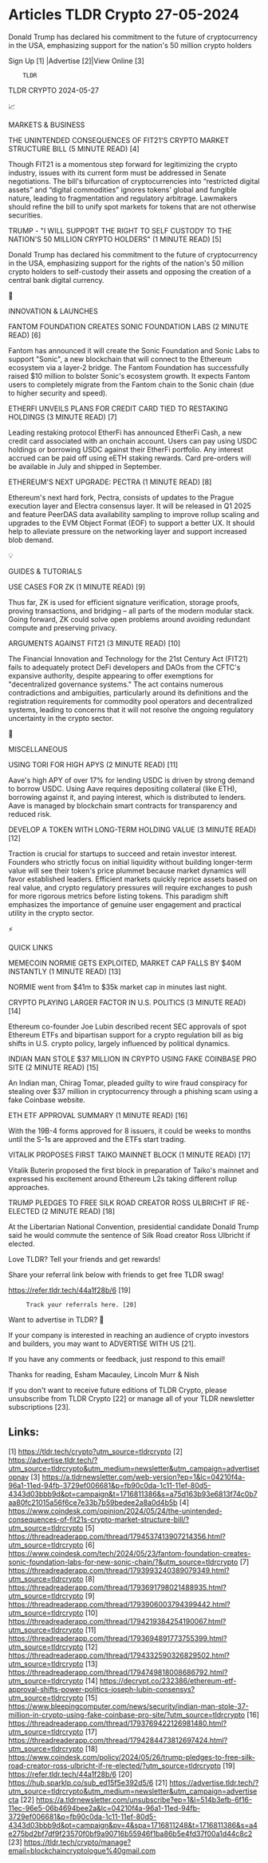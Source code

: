 # Articles TLDR Crypto 27-05-2024

Donald Trump has declared his commitment to the future of
cryptocurrency in the USA, emphasizing support for the nation's 50
million crypto holders  

 Sign Up [1] |Advertise [2]|View Online [3] 

		TLDR 

TLDR CRYPTO 2024-05-27

📈 

MARKETS & BUSINESS

 THE UNINTENDED CONSEQUENCES OF FIT21'S CRYPTO MARKET STRUCTURE BILL
(5 MINUTE READ) [4] 

 Though FIT21 is a momentous step forward for legitimizing the crypto
industry, issues with its current form must be addressed in Senate
negotiations. The bill's bifurcation of cryptocurrencies into
“restricted digital assets” and “digital commodities” ignores
tokens' global and fungible nature, leading to fragmentation and
regulatory arbitrage. Lawmakers should refine the bill to unify spot
markets for tokens that are not otherwise securities. 

 TRUMP - "I WILL SUPPORT THE RIGHT TO SELF CUSTODY TO THE NATION'S 50
MILLION CRYPTO HOLDERS" (1 MINUTE READ) [5] 

 Donald Trump has declared his commitment to the future of
cryptocurrency in the USA, emphasizing support for the rights of the
nation's 50 million crypto holders to self-custody their assets and
opposing the creation of a central bank digital currency. 

🚀 

INNOVATION & LAUNCHES

 FANTOM FOUNDATION CREATES SONIC FOUNDATION LABS (2 MINUTE READ) [6] 

 Fantom has announced it will create the Sonic Foundation and Sonic
Labs to support "Sonic", a new blockchain that will connect to the
Ethereum ecosystem via a layer-2 bridge. The Fantom Foundation has
successfully raised $10 million to bolster Sonic's ecosystem growth.
It expects Fantom users to completely migrate from the Fantom chain to
the Sonic chain (due to higher security and speed). 

 ETHERFI UNVEILS PLANS FOR CREDIT CARD TIED TO RESTAKING HOLDINGS (3
MINUTE READ) [7] 

 Leading restaking protocol EtherFi has announced EtherFi Cash, a new
credit card associated with an onchain account. Users can pay using
USDC holdings or borrowing USDC against their EtherFi portfolio. Any
interest accrued can be paid off using eETH staking rewards. Card
pre-orders will be available in July and shipped in September. 

 ETHEREUM'S NEXT UPGRADE: PECTRA (1 MINUTE READ) [8] 

 Ethereum's next hard fork, Pectra, consists of updates to the Prague
execution layer and Electra consensus layer. It will be released in Q1
2025 and feature PeerDAS data availability sampling to improve rollup
scaling and upgrades to the EVM Object Format (EOF) to support a
better UX. It should help to alleviate pressure on the networking
layer and support increased blob demand. 

💡 

GUIDES & TUTORIALS

 USE CASES FOR ZK (1 MINUTE READ) [9] 

 Thus far, ZK is used for efficient signature verification, storage
proofs, proving transactions, and bridging – all parts of the modern
modular stack. Going forward, ZK could solve open problems around
avoiding redundant compute and preserving privacy. 

 ARGUMENTS AGAINST FIT21 (3 MINUTE READ) [10] 

 The Financial Innovation and Technology for the 21st Century Act
(FIT21) fails to adequately protect DeFi developers and DAOs from the
CFTC's expansive authority, despite appearing to offer exemptions for
"decentralized governance systems." The act contains numerous
contradictions and ambiguities, particularly around its definitions
and the registration requirements for commodity pool operators and
decentralized systems, leading to concerns that it will not resolve
the ongoing regulatory uncertainty in the crypto sector. 

🦄 

MISCELLANEOUS

 USING TORI FOR HIGH APYS (2 MINUTE READ) [11] 

 Aave's high APY of over 17% for lending USDC is driven by strong
demand to borrow USDC. Using Aave requires depositing collateral (like
ETH), borrowing against it, and paying interest, which is distributed
to lenders. Aave is managed by blockchain smart contracts for
transparency and reduced risk. 

 DEVELOP A TOKEN WITH LONG-TERM HOLDING VALUE (3 MINUTE READ) [12] 

 Traction is crucial for startups to succeed and retain investor
interest. Founders who strictly focus on initial liquidity without
building longer-term value will see their token's price plummet
because market dynamics will favor established leaders. Efficient
markets quickly reprice assets based on real value, and crypto
regulatory pressures will require exchanges to push for more rigorous
metrics before listing tokens. This paradigm shift emphasizes the
importance of genuine user engagement and practical utility in the
crypto sector. 

⚡ 

QUICK LINKS

 MEMECOIN NORMIE GETS EXPLOITED, MARKET CAP FALLS BY $40M INSTANTLY (1
MINUTE READ) [13] 

 NORMIE went from $41m to $35k market cap in minutes last night. 

 CRYPTO PLAYING LARGER FACTOR IN U.S. POLITICS (3 MINUTE READ) [14] 

 Ethereum co-founder Joe Lubin described recent SEC approvals of spot
Ethereum ETFs and bipartisan support for a crypto regulation bill as
big shifts in U.S. crypto policy, largely influenced by political
dynamics. 

 INDIAN MAN STOLE $37 MILLION IN CRYPTO USING FAKE COINBASE PRO SITE
(2 MINUTE READ) [15] 

 An Indian man, Chirag Tomar, pleaded guilty to wire fraud conspiracy
for stealing over $37 million in cryptocurrency through a phishing
scam using a fake Coinbase website. 

 ETH ETF APPROVAL SUMMARY (1 MINUTE READ) [16] 

 With the 19B-4 forms approved for 8 issuers, it could be weeks to
months until the S-1s are approved and the ETFs start trading. 

 VITALIK PROPOSES FIRST TAIKO MAINNET BLOCK (1 MINUTE READ) [17] 

 Vitalik Buterin proposed the first block in preparation of Taiko's
mainnet and expressed his excitement around Ethereum L2s taking
different rollup approaches. 

 TRUMP PLEDGES TO FREE SILK ROAD CREATOR ROSS ULBRICHT IF RE-ELECTED
(2 MINUTE READ) [18] 

 At the Libertarian National Convention, presidential candidate Donald
Trump said he would commute the sentence of Silk Road creator Ross
Ulbricht if elected. 

Love TLDR? Tell your friends and get rewards!

 Share your referral link below with friends to get free TLDR swag! 

 https://refer.tldr.tech/44a1f28b/6 [19] 

		 Track your referrals here. [20] 

Want to advertise in TLDR? 📰

 If your company is interested in reaching an audience of crypto
investors and builders, you may want to ADVERTISE WITH US [21]. 

 If you have any comments or feedback, just respond to this email! 

Thanks for reading, 
Esham Macauley, Lincoln Murr & Nish 

If you don't want to receive future editions of TLDR Crypto, please
unsubscribe from TLDR Crypto [22] or manage all of your TLDR
newsletter subscriptions [23]. 

 

Links:
------
[1] https://tldr.tech/crypto?utm_source=tldrcrypto
[2] https://advertise.tldr.tech/?utm_source=tldrcrypto&utm_medium=newsletter&utm_campaign=advertisetopnav
[3] https://a.tldrnewsletter.com/web-version?ep=1&lc=04210f4a-96a1-11ed-94fb-3729ef006681&p=fb90c0da-1c11-11ef-80d5-4343d03bbb9d&pt=campaign&t=1716811386&s=a75d163b93e6813f74c0b7aa80fc21015a56f6ce7e33b7b59bedee2a8a0d4b5b
[4] https://www.coindesk.com/opinion/2024/05/24/the-unintended-consequences-of-fit21s-crypto-market-structure-bill/?utm_source=tldrcrypto
[5] https://threadreaderapp.com/thread/1794537413907214356.html?utm_source=tldrcrypto
[6] https://www.coindesk.com/tech/2024/05/23/fantom-foundation-creates-sonic-foundation-labs-for-new-sonic-chain/?&utm_source=tldrcrypto
[7] https://threadreaderapp.com/thread/1793993240389079349.html?utm_source=tldrcrypto
[8] https://threadreaderapp.com/thread/1793691798021488935.html?utm_source=tldrcrypto
[9] https://threadreaderapp.com/thread/1793906003794399442.html?utm_source=tldrcrypto
[10] https://threadreaderapp.com/thread/1794219384254190067.html?utm_source=tldrcrypto
[11] https://threadreaderapp.com/thread/1793694891773755399.html?utm_source=tldrcrypto
[12] https://threadreaderapp.com/thread/1794332590326829502.html?utm_source=tldrcrypto
[13] https://threadreaderapp.com/thread/1794749818008686792.html?utm_source=tldrcrypto
[14] https://decrypt.co/232386/ethereum-etf-approval-shifts-power-politics-joseph-lubin-consensys?utm_source=tldrcrypto
[15] https://www.bleepingcomputer.com/news/security/indian-man-stole-37-million-in-crypto-using-fake-coinbase-pro-site/?utm_source=tldrcrypto
[16] https://threadreaderapp.com/thread/1793769422126981480.html?utm_source=tldrcrypto
[17] https://threadreaderapp.com/thread/1794284473812697424.html?utm_source=tldrcrypto
[18] https://www.coindesk.com/policy/2024/05/26/trump-pledges-to-free-silk-road-creator-ross-ulbricht-if-re-elected/?utm_source=tldrcrypto
[19] https://refer.tldr.tech/44a1f28b/6
[20] https://hub.sparklp.co/sub_ed15f5e392d5/6
[21] https://advertise.tldr.tech/?utm_source=tldrcrypto&utm_medium=newsletter&utm_campaign=advertisecta
[22] https://a.tldrnewsletter.com/unsubscribe?ep=1&l=514b3efb-6f16-11ec-96e5-06b4694bee2a&lc=04210f4a-96a1-11ed-94fb-3729ef006681&p=fb90c0da-1c11-11ef-80d5-4343d03bbb9d&pt=campaign&pv=4&spa=1716811248&t=1716811386&s=a4e275bd2bf7df9f23570f0bf9a90716b55946f1ba86b5e4fd37f00a1d44c8c2
[23] https://tldr.tech/crypto/manage?email=blockchaincryptologue%40gmail.com